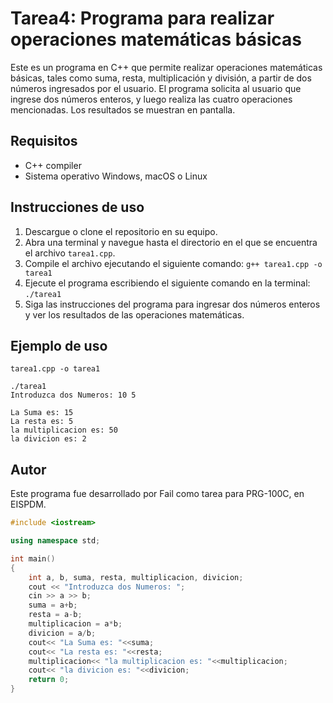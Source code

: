 # Tarea4: Programa para realizar operaciones matemáticas básicas

Este es un programa en C++ que permite realizar operaciones matemáticas básicas, tales como suma, resta, multiplicación y división, a partir de dos números ingresados por el usuario. El programa solicita al usuario que ingrese dos números enteros, y luego realiza las cuatro operaciones mencionadas. Los resultados se muestran en pantalla.

## Requisitos

- C++ compiler
- Sistema operativo Windows, macOS o Linux

## Instrucciones de uso

1. Descargue o clone el repositorio en su equipo.
2. Abra una terminal y navegue hasta el directorio en el que se encuentra el archivo `tarea1.cpp`.
3. Compile el archivo ejecutando el siguiente comando: `g++ tarea1.cpp -o tarea1`
4. Ejecute el programa escribiendo el siguiente comando en la terminal: `./tarea1`
5. Siga las instrucciones del programa para ingresar dos números enteros y ver los resultados de las operaciones matemáticas.

## Ejemplo de uso

```terminal
tarea1.cpp -o tarea1
```

```terminal
./tarea1
Introduzca dos Numeros: 10 5

La Suma es: 15
La resta es: 5
la multiplicacion es: 50
la divicion es: 2
```
## Autor

Este programa fue desarrollado por Fail como tarea para PRG-100C, en EISPDM.

```cpp
#include <iostream>

using namespace std;

int main()
{
    int a, b, suma, resta, multiplicacion, divicion;
    cout << "Introduzca dos Numeros: ";
    cin >> a >> b;
    suma = a+b;
    resta = a-b;
    multiplicacion = a*b;
    divicion = a/b;
    cout<< "La Suma es: "<<suma;
    cout<< "La resta es: "<<resta;
    multiplicacion<< "la multiplicacion es: "<<multiplicacion;
    cout<< "la divicion es: "<<divicion;
    return 0;
}
```
